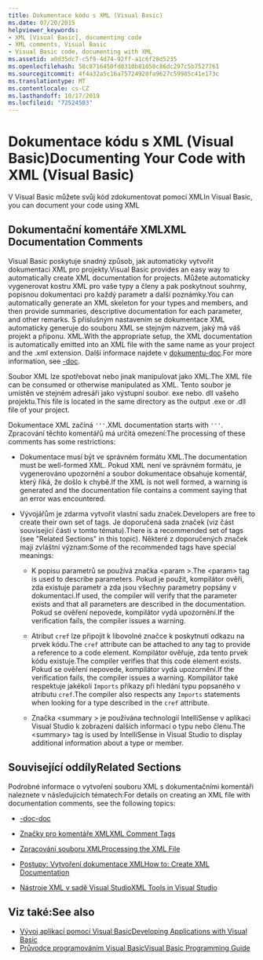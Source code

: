 ```yaml
---
title: Dokumentace kódu s XML (Visual Basic)
ms.date: 07/20/2015
helpviewer_keywords:
- XML [Visual Basic], documenting code
- XML comments, Visual Basic
- Visual Basic code, documenting with XML
ms.assetid: a0d35dc7-c5f9-4d74-92ff-a1c6f28d5235
ms.openlocfilehash: 58c8716450fd8310b81050c86dc297c5b7527761
ms.sourcegitcommit: 4f4a32a5c16a75724920fa9627c59985c41e173c
ms.translationtype: MT
ms.contentlocale: cs-CZ
ms.lasthandoff: 10/17/2019
ms.locfileid: "72524503"
---
```

# <a name="documenting-your-code-with-xml-visual-basic"></a><span data-ttu-id="869c8-102">Dokumentace kódu s XML (Visual Basic)</span><span class="sxs-lookup"><span data-stu-id="869c8-102">Documenting Your Code with XML (Visual Basic)</span></span>

<span data-ttu-id="869c8-103">V Visual Basic můžete svůj kód zdokumentovat pomocí XML</span><span class="sxs-lookup"><span data-stu-id="869c8-103">In Visual Basic, you can document your code using XML</span></span>

## <a name="xml-documentation-comments"></a><span data-ttu-id="869c8-104">Dokumentační komentáře XML</span><span class="sxs-lookup"><span data-stu-id="869c8-104">XML Documentation Comments</span></span>

<span data-ttu-id="869c8-105">Visual Basic poskytuje snadný způsob, jak automaticky vytvořit dokumentaci XML pro projekty.</span><span class="sxs-lookup"><span data-stu-id="869c8-105">Visual Basic provides an easy way to automatically create XML documentation for projects.</span></span> <span data-ttu-id="869c8-106">Můžete automaticky vygenerovat kostru XML pro vaše typy a členy a pak poskytnout souhrny, popisnou dokumentaci pro každý parametr a další poznámky.</span><span class="sxs-lookup"><span data-stu-id="869c8-106">You can automatically generate an XML skeleton for your types and members, and then provide summaries, descriptive documentation for each parameter, and other remarks.</span></span> <span data-ttu-id="869c8-107">S příslušným nastavením se dokumentace XML automaticky generuje do souboru XML se stejným názvem, jaký má váš projekt a příponu. XML.</span><span class="sxs-lookup"><span data-stu-id="869c8-107">With the appropriate setup, the XML documentation is automatically emitted into an XML file with the same name as your project and the .xml extension.</span></span> <span data-ttu-id="869c8-108">Další informace najdete v [dokumentu-doc](../../../visual-basic/reference/command-line-compiler/doc.md).</span><span class="sxs-lookup"><span data-stu-id="869c8-108">For more information, see [-doc](../../../visual-basic/reference/command-line-compiler/doc.md).</span></span>

<span data-ttu-id="869c8-109">Soubor XML lze spotřebovat nebo jinak manipulovat jako XML.</span><span class="sxs-lookup"><span data-stu-id="869c8-109">The XML file can be consumed or otherwise manipulated as XML.</span></span> <span data-ttu-id="869c8-110">Tento soubor je umístěn ve stejném adresáři jako výstupní soubor. exe nebo. dll vašeho projektu.</span><span class="sxs-lookup"><span data-stu-id="869c8-110">This file is located in the same directory as the output .exe or .dll file of your project.</span></span>

<span data-ttu-id="869c8-111">Dokumentace XML začíná `'''`.</span><span class="sxs-lookup"><span data-stu-id="869c8-111">XML documentation starts with `'''`.</span></span> <span data-ttu-id="869c8-112">Zpracování těchto komentářů má určitá omezení:</span><span class="sxs-lookup"><span data-stu-id="869c8-112">The processing of these comments has some restrictions:</span></span>

- <span data-ttu-id="869c8-113">Dokumentace musí být ve správném formátu XML.</span><span class="sxs-lookup"><span data-stu-id="869c8-113">The documentation must be well-formed XML.</span></span> <span data-ttu-id="869c8-114">Pokud XML není ve správném formátu, je vygenerováno upozornění a soubor dokumentace obsahuje komentář, který říká, že došlo k chybě.</span><span class="sxs-lookup"><span data-stu-id="869c8-114">If the XML is not well formed, a warning is generated and the documentation file contains a comment saying that an error was encountered.</span></span>

- <span data-ttu-id="869c8-115">Vývojářům je zdarma vytvořit vlastní sadu značek.</span><span class="sxs-lookup"><span data-stu-id="869c8-115">Developers are free to create their own set of tags.</span></span> <span data-ttu-id="869c8-116">Je doporučená sada značek (viz část související části v tomto tématu).</span><span class="sxs-lookup"><span data-stu-id="869c8-116">There is a recommended set of tags (see "Related Sections" in this topic).</span></span> <span data-ttu-id="869c8-117">Některé z doporučených značek mají zvláštní význam:</span><span class="sxs-lookup"><span data-stu-id="869c8-117">Some of the recommended tags have special meanings:</span></span>

  - <span data-ttu-id="869c8-118">K popisu parametrů se používá značka \<param >.</span><span class="sxs-lookup"><span data-stu-id="869c8-118">The \<param> tag is used to describe parameters.</span></span> <span data-ttu-id="869c8-119">Pokud je použit, kompilátor ověří, zda existuje parametr a zda jsou všechny parametry popsány v dokumentaci.</span><span class="sxs-lookup"><span data-stu-id="869c8-119">If used, the compiler will verify that the parameter exists and that all parameters are described in the documentation.</span></span> <span data-ttu-id="869c8-120">Pokud se ověření nepovede, kompilátor vydá upozornění.</span><span class="sxs-lookup"><span data-stu-id="869c8-120">If the verification fails, the compiler issues a warning.</span></span>

  - <span data-ttu-id="869c8-121">Atribut `cref` lze připojit k libovolné značce k poskytnutí odkazu na prvek kódu.</span><span class="sxs-lookup"><span data-stu-id="869c8-121">The `cref` attribute can be attached to any tag to provide a reference to a code element.</span></span> <span data-ttu-id="869c8-122">Kompilátor ověřuje, zda tento prvek kódu existuje.</span><span class="sxs-lookup"><span data-stu-id="869c8-122">The compiler verifies that this code element exists.</span></span> <span data-ttu-id="869c8-123">Pokud se ověření nepovede, kompilátor vydá upozornění.</span><span class="sxs-lookup"><span data-stu-id="869c8-123">If the verification fails, the compiler issues a warning.</span></span> <span data-ttu-id="869c8-124">Kompilátor také respektuje jakékoli `Imports` příkazy při hledání typu popsaného v atributu `cref`.</span><span class="sxs-lookup"><span data-stu-id="869c8-124">The compiler also respects any `Imports` statements when looking for a type described in the `cref` attribute.</span></span>

  - <span data-ttu-id="869c8-125">Značka \<summary > je používána technologií IntelliSense v aplikaci Visual Studio k zobrazení dalších informací o typu nebo členu.</span><span class="sxs-lookup"><span data-stu-id="869c8-125">The \<summary> tag is used by IntelliSense in Visual Studio to display additional information about a type or member.</span></span>

## <a name="related-sections"></a><span data-ttu-id="869c8-126">Související oddíly</span><span class="sxs-lookup"><span data-stu-id="869c8-126">Related Sections</span></span>

<span data-ttu-id="869c8-127">Podrobné informace o vytvoření souboru XML s dokumentačními komentáři naleznete v následujících tématech:</span><span class="sxs-lookup"><span data-stu-id="869c8-127">For details on creating an XML file with documentation comments, see the following topics:</span></span>

- [<span data-ttu-id="869c8-128">-doc</span><span class="sxs-lookup"><span data-stu-id="869c8-128">-doc</span></span>](../../../visual-basic/reference/command-line-compiler/doc.md)

- [<span data-ttu-id="869c8-129">Značky pro komentáře XML</span><span class="sxs-lookup"><span data-stu-id="869c8-129">XML Comment Tags</span></span>](../../../visual-basic/language-reference/xmldoc/index.md)

- [<span data-ttu-id="869c8-130">Zpracování souboru XML</span><span class="sxs-lookup"><span data-stu-id="869c8-130">Processing the XML File</span></span>](../../../visual-basic/programming-guide/program-structure/processing-the-xml-file.md)

- [<span data-ttu-id="869c8-131">Postupy: Vytvoření dokumentace XML</span><span class="sxs-lookup"><span data-stu-id="869c8-131">How to: Create XML Documentation</span></span>](../../../visual-basic/programming-guide/program-structure/how-to-create-xml-documentation.md)

- [<span data-ttu-id="869c8-132">Nástroje XML v sadě Visual Studio</span><span class="sxs-lookup"><span data-stu-id="869c8-132">XML Tools in Visual Studio</span></span>](/visualstudio/xml-tools/xml-tools-in-visual-studio)

## <a name="see-also"></a><span data-ttu-id="869c8-133">Viz také:</span><span class="sxs-lookup"><span data-stu-id="869c8-133">See also</span></span>

- [<span data-ttu-id="869c8-134">Vývoj aplikací pomocí Visual Basic</span><span class="sxs-lookup"><span data-stu-id="869c8-134">Developing Applications with Visual Basic</span></span>](../../../visual-basic/developing-apps/index.md)
- [<span data-ttu-id="869c8-135">Průvodce programováním Visual Basic</span><span class="sxs-lookup"><span data-stu-id="869c8-135">Visual Basic Programming Guide</span></span>](../../../visual-basic/programming-guide/index.md)

